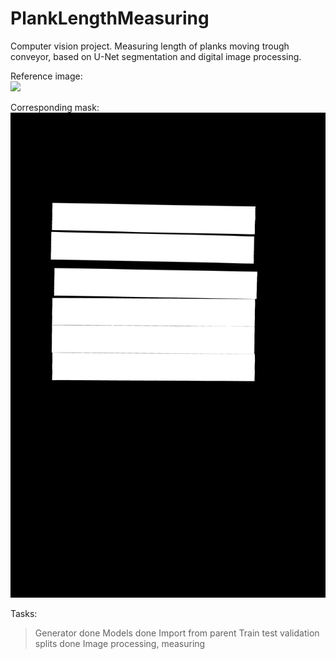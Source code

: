# PlankLengthMeasuring
Computer vision project. Measuring length of planks moving trough conveyor, based on U-Net segmentation and digital image processing.

Reference image:  
<img src="https://github.com/lus105/PlankLengthMeasuring/blob/main/dataset_ref/images/15.jpg" width="600"/>  

Corresponding mask:  
<img src="https://github.com/lus105/PlankLengthMeasuring/blob/main/dataset_ref/masks/15.jpg" width="600"/>  


Tasks:
> Generator done
> Models done
> Import from parent
> Train test validation splits done
> Image processing, measuring